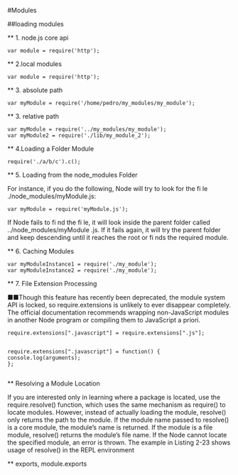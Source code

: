 #Modules

##loading modules

** 1. node.js core api
```
var module = require('http');
```
** 2.local modules
```
var module = require('http');
```
** 3. absolute path

```
var myModule = require('/home/pedro/my_modules/my_module');
```
** 3. relative path
```
var myModule = require('../my_modules/my_module');
var myModule2 = require('./lib/my_module_2');
```

** 4.Loading a Folder Module

```
require('./a/b/c').c();
```

** 5. Loading from the node_modules Folder

For instance, if you do the following, Node will try to look for the fi le ./node_modules/myModule.js:
```
var myModule = require('myModule.js');
```

If Node fails to fi nd the fi le, it will look inside the parent folder called ../node_modules/myModule
.js. If it fails again, it will try the parent folder and keep descending until it reaches the root or
fi nds the required module.


** 6. Caching Modules

```
var myModuleInstance1 = require('./my_module');
var myModuleInstance2 = require('./my_module');
```

** 7. File Extension Processing

■■Though this feature has recently been deprecated, the module system API is locked, so require.extensions
is unlikely to ever disappear completely. The official documentation recommends wrapping non-JavaScript modules in
another Node program or compiling them to JavaScript a priori.

```
require.extensions[".javascript"] = require.extensions[".js"];


require.extensions[".javascript"] = function() {
console.log(arguments);
};


```

** Resolving a Module Location

If you are interested only in learning where a package is located, use the require.resolve() function, which uses
the same mechanism as require() to locate modules. However, instead of actually loading the module, resolve()
only returns the path to the module. If the module name passed to resolve() is a core module, the module’s name
is returned. If the module is a file module, resolve() returns the module’s file name. If the Node cannot locate the
specified module, an error is thrown. The example in Listing 2-23 shows usage of resolve() in the REPL environment



** exports, module.exports


